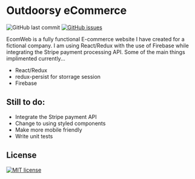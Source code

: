 # Outdoorsy eCommerce

![GitHub last commit](https://img.shields.io/github/last-commit/jsquardo/Ecom_Site?style=flat-square) [![GitHub issues](https://img.shields.io/github/issues/Naereen/StrapDown.js.svg)](https://GitHub.com/jsquardo/Ecom_Site/issues/)


EcomWeb is a fully functional E-commerce website I have created for a fictional company. I am using React/Redux with the use of Firebase while integrating the Stripe payment processing API. Some of the main things implimented currently...

  - React/Redux
  - redux-persist for storrage session
  - Firebase


## Still to do:
 *  Integrate the Stripe payment API
 *  Change to using styled components
 *  Make more mobile friendly
 *  Write unit tests


License
----
[![MIT license](https://img.shields.io/badge/License-MIT-blue.svg)](https://lbesson.mit-license.org/)